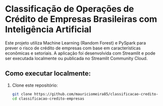 # Classificação de Operações de Crédito de Empresas Brasileiras com Inteligência Artificial

Este projeto utiliza Machine Learning (Random Forest) e PySpark para prever o risco de crédito de empresas com base em características econômicas e setoriais. A aplicação foi desenvolvida com Streamlit e pode ser executada localmente ou publicada no Streamlit Community Cloud.

## Como executar localmente:

1. Clone este repositório:
   ```bash
   git clone https://github.com/mauriciomeira85/classificacao-credito-empresas.git
   cd classificacao-credito-empresas
